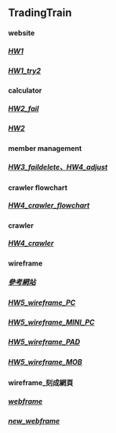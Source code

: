 ## TradingTrain
#### website
##### [HW1](https://ya-rong.github.io/TradingTrain/221120_HW1/)
##### [HW1_try2](https://ya-rong.github.io/TradingTrain/221120_HW1/try2/try2.html)
#### calculator
##### [HW2_fail](https://ya-rong.github.io/TradingTrain/221127_HW2/index.html)
##### [HW2](https://ya-rong.github.io//TradingTrain/221127_HW2/try3/index3.html)
#### member management
##### [HW3_faildelete、HW4_adjust](https://ya-rong.github.io//TradingTrain/221204_HW3/index.html)
#### crawler flowchart
##### [HW4_crawler_flowchart](https://github.com/Ya-Rong/TradingTrain/blob/main/221211_HW4/HW4_crawler_flowchart_2.png)
#### crawler
##### [HW4_crawler](https://github.com/Ya-Rong/TradingTrain/blob/main/221211_HW4/HW4_try5%20copy.ipynb)
#### wireframe
##### [參考網站](file:///C:/Users/happy/Downloads/2022%20TradingTrain%E9%8E%9A%E5%9C%88%E8%A8%93%E7%B7%B4/HW5/%E8%81%AF%E5%90%88%E5%A0%B1%EF%BD%9C%E7%9B%A3%E7%9D%A3%E6%9C%89%E6%AC%8A%E5%8A%9B%E7%9A%84%E4%BA%BA%EF%BC%8C%E9%97%9C%E6%87%B7%E6%9C%89%E9%9C%80%E8%A6%81%E7%9A%84%E4%BA%BA.html)
##### [HW5_wireframe_PC](https://github.com/Ya-Rong/TradingTrain/blob/main/230103_HW5/PC.png)
##### [HW5_wireframe_MINI_PC](https://github.com/Ya-Rong/TradingTrain/blob/main/230103_HW5/MINI%20PC.png)
##### [HW5_wireframe_PAD](https://github.com/Ya-Rong/TradingTrain/blob/main/230103_HW5/PAD.png)
##### [HW5_wireframe_MOB](https://github.com/Ya-Rong/TradingTrain/blob/main/230103_HW5/MOB.png)
#### wireframe_刻成網頁
<!-- ##### [HW6_wireframe_刻成網頁]() -->
##### [webframe](https://ya-rong.github.io//TradingTrain/230108_HW6/index1.html)
##### [new_webframe](https://ya-rong.github.io//TradingTrain/230108_HW6/index2.html)